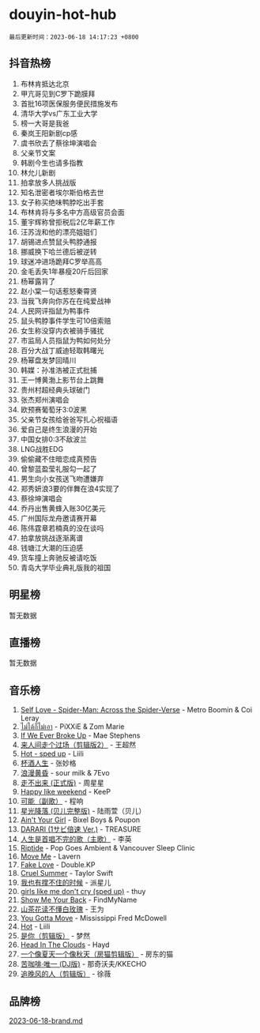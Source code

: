 # douyin-hot-hub

`最后更新时间：2023-06-18 14:17:23 +0800`

## 抖音热榜

1. 布林肯抵达北京
1. 甲亢哥见到C罗下跪膜拜
1. 首批16项医保服务便民措施发布
1. 清华大学vs广东工业大学
1. 榜一大哥是我爸
1. 秦岚王阳新剧cp感
1. 虞书欣去了蔡徐坤演唱会
1. 父亲节文案
1. 韩剧今生也请多指教
1. 林允儿新剧
1. 拍拿放多人挑战版
1. 知名泄密者埃尔斯伯格去世
1. 女子称买绝味鸭脖吃出手套
1. 布林肯将与多名中方高级官员会面
1. 董宇辉称曾拒税后2亿年薪工作
1. 汪苏泷和他的漂亮姐姐们
1. 胡锡进点赞鼠头鸭脖通报
1. 挪威换下哈兰德后被逆转
1. 球迷冲进场跪拜C罗举高高
1. 金毛丢失1年暴瘦20斤后回家
1. 杨幂露背了
1. 赵小棠一句话惹怒秦霄贤
1. 当我飞奔向你苏在在纯爱战神
1. 人民网评指鼠为鸭事件
1. 鼠头鸭脖事件学生可10倍索赔
1. 女生称没穿内衣被骑手骚扰
1. 市监局人员指鼠为鸭如何处分
1. 百分大战丁威迪轻取韩曙光
1. 杨幂盘发梦回晴川
1. 韩媒：孙准浩被正式批捕
1. 王一博黄渤上影节台上跳舞
1. 贵州村超经典头球破门
1. 张杰郑州演唱会
1. 欧预赛葡萄牙3:0波黑
1. 父亲节女孩给爸爸写扎心祝福语
1. 爱自己是终生浪漫的开始
1. 中国女排0:3不敌波兰
1. LNG战胜EDG
1. 偷偷藏不住暗恋成真预告
1. 曾黎蓝盈莹礼服勾一起了
1. 男生向小女孩送飞吻遭嫌弃
1. 郑秀妍浪3要的伴舞在浪4实现了
1. 蔡徐坤演唱会
1. 乔丹出售黄蜂入账30亿美元
1. 广州国际龙舟邀请赛开幕
1. 陈伟霆章若楠真的没在谈吗
1. 拍拿放挑战逐渐离谱
1. 钱塘江大潮的压迫感
1. 货车撞上奔驰反被请吃饭
1. 青岛大学毕业典礼版我的祖国

## 明星榜

暂无数据

## 直播榜

暂无数据

## 音乐榜

1. [Self Love - Spider-Man: Across the Spider-Verse](https://sf6-cdn-tos.douyinstatic.com/obj/tos-cn-ve-2774/o8YzagIFYnO2FNIznDQzpeeLfrdCVAbYDDaLoS) - Metro Boomin & Coi Leray
1. [ไม่ได้ก็ไม่เอา](https://sf3-cdn-tos.douyinstatic.com/obj/tos-cn-ve-2774/556b0e6fe2e8492d8cf1223632e4cb4f) - PiXXiE & Zom Marie
1. [If We Ever Broke Up](https://sf3-cdn-tos.douyinstatic.com/obj/tos-cn-ve-2774/o8onj5HDk0ImtBmO0URBfeyCDXQJMYkQ1gb8Zy) - Mae Stephens
1. [来人间走个过场（剪辑版2）](https://sf3-cdn-tos.douyinstatic.com/obj/tos-cn-ve-2774/o0bZnpnCAYBDfwgiM4n8DkYqZQSaiRZW0e0tNz) - 王超然
1. [Hot - sped up](https://sf3-cdn-tos.douyinstatic.com/obj/tos-cn-ve-2774/oY5GA4tzoICWsYxWdyUKW0wulAyBzhWbfKtIUw) - Liili
1. [杯酒人生](https://sf6-cdn-tos.douyinstatic.com/obj/tos-cn-ve-2774/o4HTewsbZkDKsQBfBSnCtm8TY28ggCWQcScrYt) - 张妙格
1. [浪漫黄昏](https://sf3-cdn-tos.douyinstatic.com/obj/tos-cn-ve-2774/a2e4e0b8cf8b4cc0a6bfed7cd21bd5a0) - sour milk & 7Evo
1. [走不出来 (正式版)](https://sf3-cdn-tos.douyinstatic.com/obj/tos-cn-ve-2774/oMQBdAhLFkz0sbwyY6OTfCBANKoFCyMWbAInoJ) - 周星星
1. [Happy like weekend](https://sf6-cdn-tos.douyinstatic.com/obj/tos-cn-ve-2774/o0OfAnfYcF4hwK8mwGGQx597Wf1QAOb9KehnDk) - KeeP
1. [可能（副歌）](https://sf3-cdn-tos.douyinstatic.com/obj/tos-cn-ve-2774/cde1731888894259b333569393c2fb51) - 程响
1. [星光降落 (贝儿完整版)](https://sf6-cdn-tos.douyinstatic.com/obj/tos-cn-ve-2774/okwB9hAwyAtsFFkFBzAX1hOOfQuIoMNs0W2Mwr) - 陆雨萱（贝儿）
1. [Ain't Your Girl](https://sf6-cdn-tos.douyinstatic.com/obj/tos-cn-ve-2774/3c051e231f0e4668b9039529290acfad) - Bixel Boys & Poupon
1. [DARARI (1サビ倍速 Ver.)](https://sf3-cdn-tos.douyinstatic.com/obj/tos-cn-ve-2774/4176f3bb6e03443f8f26920dcf1676de) - TREASURE
1. [人生是首唱不完的歌（主歌）](https://sf6-cdn-tos.douyinstatic.com/obj/tos-cn-ve-2774/og5grIuCCA1ttACjZY2BAqmbxhUBIHf1N7Metz) - 李英
1. [Riptide](https://sf6-cdn-tos.douyinstatic.com/obj/tos-cn-ve-2774/osYp57W4R2GvPKweF15HAePC1vKmnejwgf2pAU) - Pop Goes Ambient & Vancouver Sleep Clinic
1. [Move Me](https://sf6-cdn-tos.douyinstatic.com/obj/tos-cn-ve-2774/0af55729f7824709a87fedbbbc0a303a) - Lavern
1. [Fake Love](https://sf3-cdn-tos.douyinstatic.com/obj/tos-cn-ve-2774/okBenbNtaDXEoOYrPgGA8CPxQezLFd8ebBTF8I) - Double.KP
1. [Cruel Summer](https://sf6-cdn-tos.douyinstatic.com/obj/tos-cn-ve-2774/b35ad770e6d4495abefaa493fa46b555) - Taylor Swift
1. [我也有撑不住的时候](https://sf6-cdn-tos.douyinstatic.com/obj/tos-cn-ve-2774/okmtBE1dkIBhwxeiBJeDgQnQtICZWIJUI2bjQr) - 派星儿
1. [girls like me don't cry (sped up)](https://sf6-cdn-tos.douyinstatic.com/obj/tos-cn-ve-2774/oYoALuZBJqhz3LCJO1isaTN7WNAfdXhywIUMSg) - thuy
1. [Show Me Your Back](https://sf6-cdn-tos.douyinstatic.com/obj/tos-cn-ve-2774/oggth97NwFCsBIksy1MBNKfjWsAtorNYAtOMzm) - FindMyName
1. [山茶花读不懂白玫瑰](https://sf6-cdn-tos.douyinstatic.com/obj/tos-cn-ve-2774/osfn8B7DktrRHEPJgPCfDbw7QDQEkwC16BxZg9) - 王为
1. [You Gotta Move](https://sf6-cdn-tos.douyinstatic.com/obj/tos-cn-ve-2774/a2b672af67514106b25cdfd6f1a8aad2) - Mississippi Fred McDowell
1. [Hot](https://sf3-cdn-tos.douyinstatic.com/obj/tos-cn-ve-2774/a63be641febf4335a8996c8a877dee1c) - Liili
1. [是你（剪辑版）](https://sf6-cdn-tos.douyinstatic.com/obj/tos-cn-ve-2774/46019dae783c4c969944217fe1cfafc4) - 梦然
1. [Head In The Clouds](https://sf6-cdn-tos.douyinstatic.com/obj/tos-cn-ve-2774/ocSfDBmOnoV52y4eF28Hg3zXxCbhGeDQDHAma5) - Hayd
1. [一个像夏天一个像秋天（房猫剪辑版）](https://sf6-cdn-tos.douyinstatic.com/obj/tos-cn-ve-2774/a5a649d88ef0437b918efc8be7005a59) - 房东的猫
1. [苦咖啡·唯一 (DJ版)](https://sf6-cdn-tos.douyinstatic.com/obj/tos-cn-ve-2774/oohZWXUzNXlh9bzpBgNUfJCQHGILwWgDBaejQt) - 那奇沃夫/KKECHO
1. [追晚风的人（剪辑版）](https://sf6-cdn-tos.douyinstatic.com/obj/tos-cn-ve-2774/560835060af84ac29cd5c12e2a98f7eb) - 徐薇

## 品牌榜

[2023-06-18-brand.md](2023-06-18-brand.md)
